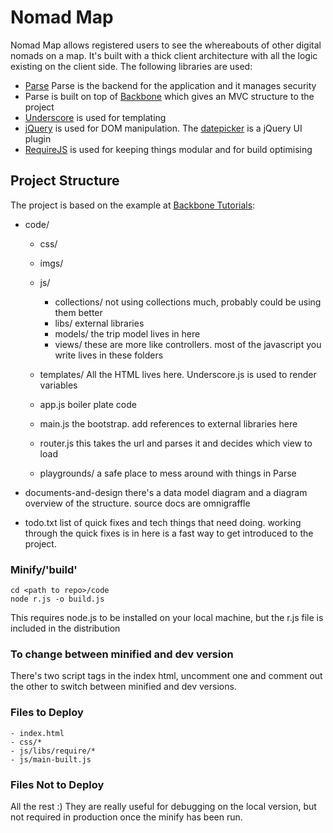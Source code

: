 # Nomad Map
Nomad Map allows registered users to see the whereabouts of other digital nomads on a map. It's built with a thick client architecture with all the logic existing on the client side. The following libraries are used:

- [Parse](http://www.parse.com) Parse is the backend for the application and it manages security
- Parse is built on top of [Backbone](http://www.backbonejs.org) which gives an MVC structure to the project
- [Underscore](http://underscorejs.org) is used for templating
- [jQuery](http://jquery.com) is used for DOM manipulation. The [datepicker](http://jqueryui.com/datepicker/) is a jQuery UI plugin
- [RequireJS](http://requirejs.org) is used for keeping things modular and for build optimising

## Project Structure
The project is based on the example at [Backbone Tutorials](http://backbonetutorials.com/organizing-backbone-using-modules/):

- code/
	- css/
	- imgs/
	- js/
		- collections/  not using collections much, probably could be using them better
		- libs/  external libraries
		- models/  the trip model lives in here
		- views/  these are more like controllers. most of the javascript you write lives in these folders
	- templates/  All the HTML lives here. Underscore.js is used to render variables
	- app.js  boiler plate code
	- main.js  the bootstrap. add references to external libraries here
	- router.js  this takes the url and parses it and decides which view to load

	- playgrounds/  a safe place to mess around with things in Parse

- documents-and-design  there's a data model diagram and a diagram overview of the structure. source docs are omnigraffle

- todo.txt  list of quick fixes and tech things that need doing. working through the quick fixes is in here is a fast way to get introduced to the project. 

### Minify/'build'
	cd <path to repo>/code
	node r.js -o build.js

This requires node.js to be installed on your local machine, but the r.js file is included in the distribution

### To change between minified and dev version
There's two script tags in the index html, uncomment one and comment out the other to switch between minified and dev versions.

### Files to Deploy
	- index.html
	- css/*
	- js/libs/require/*
	- js/main-built.js

### Files Not to Deploy
All the rest :) They are really useful for debugging on the local version, but not required in production once the minify has been run.